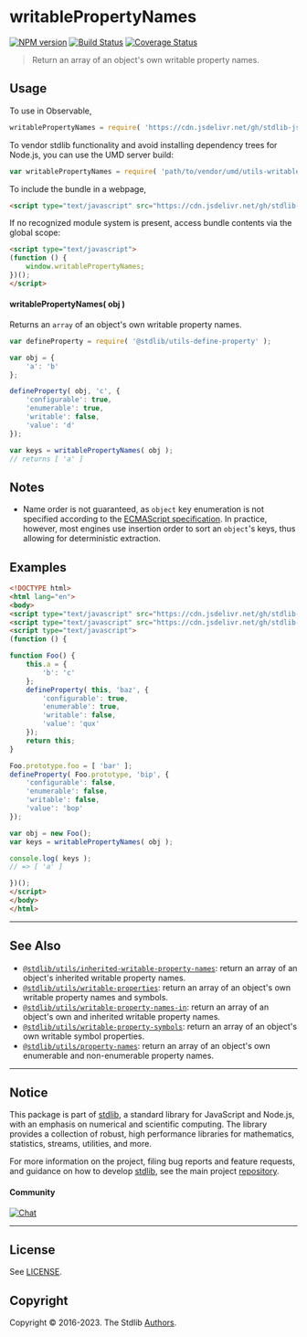 <!--

@license Apache-2.0

Copyright (c) 2018 The Stdlib Authors.

Licensed under the Apache License, Version 2.0 (the "License");
you may not use this file except in compliance with the License.
You may obtain a copy of the License at

   http://www.apache.org/licenses/LICENSE-2.0

Unless required by applicable law or agreed to in writing, software
distributed under the License is distributed on an "AS IS" BASIS,
WITHOUT WARRANTIES OR CONDITIONS OF ANY KIND, either express or implied.
See the License for the specific language governing permissions and
limitations under the License.

-->

# writablePropertyNames

[![NPM version][npm-image]][npm-url] [![Build Status][test-image]][test-url] [![Coverage Status][coverage-image]][coverage-url] <!-- [![dependencies][dependencies-image]][dependencies-url] -->

> Return an array of an object's own writable property names.



<section class="usage">

## Usage

<!-- eslint-disable id-length -->

To use in Observable,

```javascript
writablePropertyNames = require( 'https://cdn.jsdelivr.net/gh/stdlib-js/utils-writable-property-names@umd/browser.js' )
```

To vendor stdlib functionality and avoid installing dependency trees for Node.js, you can use the UMD server build:

```javascript
var writablePropertyNames = require( 'path/to/vendor/umd/utils-writable-property-names/index.js' )
```

To include the bundle in a webpage,

```html
<script type="text/javascript" src="https://cdn.jsdelivr.net/gh/stdlib-js/utils-writable-property-names@umd/browser.js"></script>
```

If no recognized module system is present, access bundle contents via the global scope:

```html
<script type="text/javascript">
(function () {
    window.writablePropertyNames;
})();
</script>
```

#### writablePropertyNames( obj )

Returns an `array` of an object's own writable property names.

```javascript
var defineProperty = require( '@stdlib/utils-define-property' );

var obj = {
    'a': 'b'
};

defineProperty( obj, 'c', {
    'configurable': true,
    'enumerable': true,
    'writable': false,
    'value': 'd'
});

var keys = writablePropertyNames( obj );
// returns [ 'a' ]
```

</section>

<!-- /.usage -->

<section class="notes">

## Notes

-   Name order is not guaranteed, as `object` key enumeration is not specified according to the [ECMAScript specification][ecma-262-for-in]. In practice, however, most engines use insertion order to sort an `object`'s keys, thus allowing for deterministic extraction.

</section>

<!-- /.notes -->

<section class="examples">

## Examples

<!-- eslint-disable id-length -->

<!-- eslint no-undef: "error" -->

```html
<!DOCTYPE html>
<html lang="en">
<body>
<script type="text/javascript" src="https://cdn.jsdelivr.net/gh/stdlib-js/utils-define-property@umd/browser.js"></script>
<script type="text/javascript" src="https://cdn.jsdelivr.net/gh/stdlib-js/utils-writable-property-names@umd/browser.js"></script>
<script type="text/javascript">
(function () {

function Foo() {
    this.a = {
        'b': 'c'
    };
    defineProperty( this, 'baz', {
        'configurable': true,
        'enumerable': true,
        'writable': false,
        'value': 'qux'
    });
    return this;
}

Foo.prototype.foo = [ 'bar' ];
defineProperty( Foo.prototype, 'bip', {
    'configurable': false,
    'enumerable': false,
    'writable': false,
    'value': 'bop'
});

var obj = new Foo();
var keys = writablePropertyNames( obj );

console.log( keys );
// => [ 'a' ]

})();
</script>
</body>
</html>
```

</section>

<!-- /.examples -->

<!-- Section for related `stdlib` packages. Do not manually edit this section, as it is automatically populated. -->

<section class="related">

* * *

## See Also

-   <span class="package-name">[`@stdlib/utils/inherited-writable-property-names`][@stdlib/utils/inherited-writable-property-names]</span><span class="delimiter">: </span><span class="description">return an array of an object's inherited writable property names.</span>
-   <span class="package-name">[`@stdlib/utils/writable-properties`][@stdlib/utils/writable-properties]</span><span class="delimiter">: </span><span class="description">return an array of an object's own writable property names and symbols.</span>
-   <span class="package-name">[`@stdlib/utils/writable-property-names-in`][@stdlib/utils/writable-property-names-in]</span><span class="delimiter">: </span><span class="description">return an array of an object's own and inherited writable property names.</span>
-   <span class="package-name">[`@stdlib/utils/writable-property-symbols`][@stdlib/utils/writable-property-symbols]</span><span class="delimiter">: </span><span class="description">return an array of an object's own writable symbol properties.</span>
-   <span class="package-name">[`@stdlib/utils/property-names`][@stdlib/utils/property-names]</span><span class="delimiter">: </span><span class="description">return an array of an object's own enumerable and non-enumerable property names.</span>

</section>

<!-- /.related -->

<!-- Section for all links. Make sure to keep an empty line after the `section` element and another before the `/section` close. -->


<section class="main-repo" >

* * *

## Notice

This package is part of [stdlib][stdlib], a standard library for JavaScript and Node.js, with an emphasis on numerical and scientific computing. The library provides a collection of robust, high performance libraries for mathematics, statistics, streams, utilities, and more.

For more information on the project, filing bug reports and feature requests, and guidance on how to develop [stdlib][stdlib], see the main project [repository][stdlib].

#### Community

[![Chat][chat-image]][chat-url]

---

## License

See [LICENSE][stdlib-license].


## Copyright

Copyright &copy; 2016-2023. The Stdlib [Authors][stdlib-authors].

</section>

<!-- /.stdlib -->

<!-- Section for all links. Make sure to keep an empty line after the `section` element and another before the `/section` close. -->

<section class="links">

[npm-image]: http://img.shields.io/npm/v/@stdlib/utils-writable-property-names.svg
[npm-url]: https://npmjs.org/package/@stdlib/utils-writable-property-names

[test-image]: https://github.com/stdlib-js/utils-writable-property-names/actions/workflows/test.yml/badge.svg?branch=main
[test-url]: https://github.com/stdlib-js/utils-writable-property-names/actions/workflows/test.yml?query=branch:main

[coverage-image]: https://img.shields.io/codecov/c/github/stdlib-js/utils-writable-property-names/main.svg
[coverage-url]: https://codecov.io/github/stdlib-js/utils-writable-property-names?branch=main

<!--

[dependencies-image]: https://img.shields.io/david/stdlib-js/utils-writable-property-names.svg
[dependencies-url]: https://david-dm.org/stdlib-js/utils-writable-property-names/main

-->

[chat-image]: https://img.shields.io/gitter/room/stdlib-js/stdlib.svg
[chat-url]: https://gitter.im/stdlib-js/stdlib/

[stdlib]: https://github.com/stdlib-js/stdlib

[stdlib-authors]: https://github.com/stdlib-js/stdlib/graphs/contributors

[umd]: https://github.com/umdjs/umd
[es-module]: https://developer.mozilla.org/en-US/docs/Web/JavaScript/Guide/Modules

[deno-url]: https://github.com/stdlib-js/utils-writable-property-names/tree/deno
[umd-url]: https://github.com/stdlib-js/utils-writable-property-names/tree/umd
[esm-url]: https://github.com/stdlib-js/utils-writable-property-names/tree/esm
[branches-url]: https://github.com/stdlib-js/utils-writable-property-names/blob/main/branches.md

[stdlib-license]: https://raw.githubusercontent.com/stdlib-js/utils-writable-property-names/main/LICENSE

[ecma-262-for-in]: http://www.ecma-international.org/ecma-262/5.1/#sec-12.6.4

<!-- <related-links> -->

[@stdlib/utils/inherited-writable-property-names]: https://github.com/stdlib-js/utils-inherited-writable-property-names/tree/umd

[@stdlib/utils/writable-properties]: https://github.com/stdlib-js/utils-writable-properties/tree/umd

[@stdlib/utils/writable-property-names-in]: https://github.com/stdlib-js/utils-writable-property-names-in/tree/umd

[@stdlib/utils/writable-property-symbols]: https://github.com/stdlib-js/utils-writable-property-symbols/tree/umd

[@stdlib/utils/property-names]: https://github.com/stdlib-js/utils-property-names/tree/umd

<!-- </related-links> -->

</section>

<!-- /.links -->
